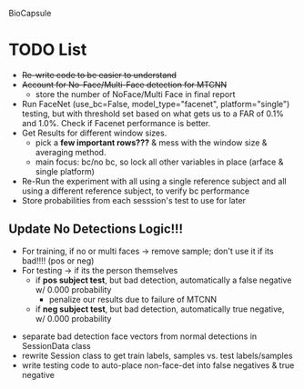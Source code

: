 BioCapsule

# TODO List
* ~~Re-write code to be easier to understand~~
* ~~Account for No-Face/Multi-Face detection for MTCNN~~
    * store the number of NoFace/Multi Face in final report
* Run FaceNet (use_bc=False, model_type="facenet", platform="single") testing, but with threshold set based on what gets us to a FAR of 0.1% and 1.0%. Check if Facenet performance is better.
* Get Results for different window sizes.
    * pick a **few important rows???** & mess with the window size & averaging method.
    * main focus: bc/no bc, so lock all other variables in place (arface & single platform)
* Re-Run the experiment with all using a single reference subject and all using a different reference subject, to verify bc performance
* Store probabilities from each sesssion's test to use for later

## Update No Detections Logic!!!
* For training, if no or multi faces -> remove sample; don't use it if its bad!!!! (pos or neg)
* For testing -> if its the person themselves
    - if **pos subject test**, but bad detection, automatically a false negative w/ 0.000 probability
        - penalize our results due to failure of MTCNN
    - if **neg subject test**, but bad detection, automatically true negative, w/ 0.000 probability

- separate bad detection face vectors from normal detections in SessionData class
- rewrite Session class to get train labels, samples vs. test labels/samples
- write testing code to auto-place non-face-det into false negatives & true negative